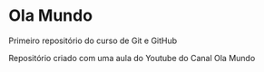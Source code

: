 # Ola Mundo
 Primeiro repositório do curso de Git e GitHub

Repositório criado com uma aula do Youtube do Canal Ola Mundo
